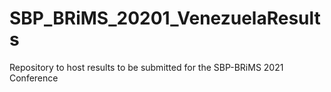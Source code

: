 # SBP_BRiMS_20201_VenezuelaResults
Repository to host results to be submitted for the SBP-BRiMS 2021 Conference
